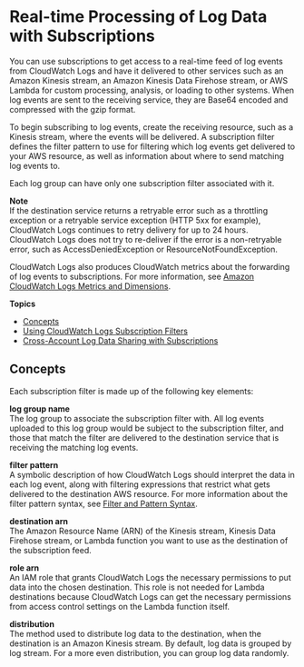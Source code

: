 # Real\-time Processing of Log Data with Subscriptions<a name="Subscriptions"></a>

You can use subscriptions to get access to a real\-time feed of log events from CloudWatch Logs and have it delivered to other services such as an Amazon Kinesis stream, an Amazon Kinesis Data Firehose stream, or AWS Lambda for custom processing, analysis, or loading to other systems\. When log events are sent to the receiving service, they are Base64 encoded and compressed with the gzip format\.

To begin subscribing to log events, create the receiving resource, such as a Kinesis stream, where the events will be delivered\. A subscription filter defines the filter pattern to use for filtering which log events get delivered to your AWS resource, as well as information about where to send matching log events to\.

Each log group can have only one subscription filter associated with it\.

**Note**  
If the destination service returns a retryable error such as a throttling exception or a retryable service exception \(HTTP 5xx for example\), CloudWatch Logs continues to retry delivery for up to 24 hours\. CloudWatch Logs does not try to re\-deliver if the error is a non\-retryable error, such as AccessDeniedException or ResourceNotFoundException\. 

CloudWatch Logs also produces CloudWatch metrics about the forwarding of log events to subscriptions\. For more information, see [Amazon CloudWatch Logs Metrics and Dimensions](https://docs.aws.amazon.com/AmazonCloudWatch/latest/monitoring/cwl-metricscollected.html)\.

**Topics**
+ [Concepts](#subscription-concepts)
+ [Using CloudWatch Logs Subscription Filters](SubscriptionFilters.md)
+ [Cross\-Account Log Data Sharing with Subscriptions](CrossAccountSubscriptions.md)

## Concepts<a name="subscription-concepts"></a>

Each subscription filter is made up of the following key elements:

**log group name**  
The log group to associate the subscription filter with\. All log events uploaded to this log group would be subject to the subscription filter, and those that match the filter are delivered to the destination service that is receiving the matching log events\.

**filter pattern**  
A symbolic description of how CloudWatch Logs should interpret the data in each log event, along with filtering expressions that restrict what gets delivered to the destination AWS resource\. For more information about the filter pattern syntax, see [Filter and Pattern Syntax](FilterAndPatternSyntax.md)\.

**destination arn**  
The Amazon Resource Name \(ARN\) of the Kinesis stream, Kinesis Data Firehose stream, or Lambda function you want to use as the destination of the subscription feed\.

**role arn**  
An IAM role that grants CloudWatch Logs the necessary permissions to put data into the chosen destination\. This role is not needed for Lambda destinations because CloudWatch Logs can get the necessary permissions from access control settings on the Lambda function itself\.

**distribution**  
The method used to distribute log data to the destination, when the destination is an Amazon Kinesis stream\. By default, log data is grouped by log stream\. For a more even distribution, you can group log data randomly\.